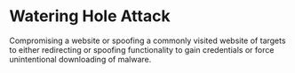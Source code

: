# Watering Hole Attack

Compromising a website or spoofing a commonly visited website of targets to either redirecting or spoofing functionality to gain credentials or force unintentional downloading of malware. 